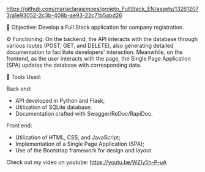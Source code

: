 https://github.com/mariaclarasimoes/projeto_FullStack_EN/assets/132612073/a1e93052-2c3b-408b-ae93-22c71b5abd26

🎯 Objective: Develop a Full Stack application for company registration. <br>

⚙ Functioning: On the backend, the API interacts with the database through various routes (POST, GET, and DELETE), also generating detailed documentation to facilitate developers' interaction. Meanwhile, on the frontend, as the user interacts with the page, the Single Page Application (SPA) updates the database with corresponding data. <br>

🔧 Tools Used: <br>

Back end:
- API developed in Python and Flask; <br>
- Utilization of SQLite database; <br>
- Documentation crafted with Swagger/ReDoc/RapiDoc. <br>

Front end: <br>
- Utilization of HTML, CSS, and JavaScript; <br>
- Implementation of a Single Page Application (SPA); <br>
- Use of the Bootstrap framework for design and layout. <br>

Check out my video on youtube: https://youtu.be/WZIy5h-P-uA

